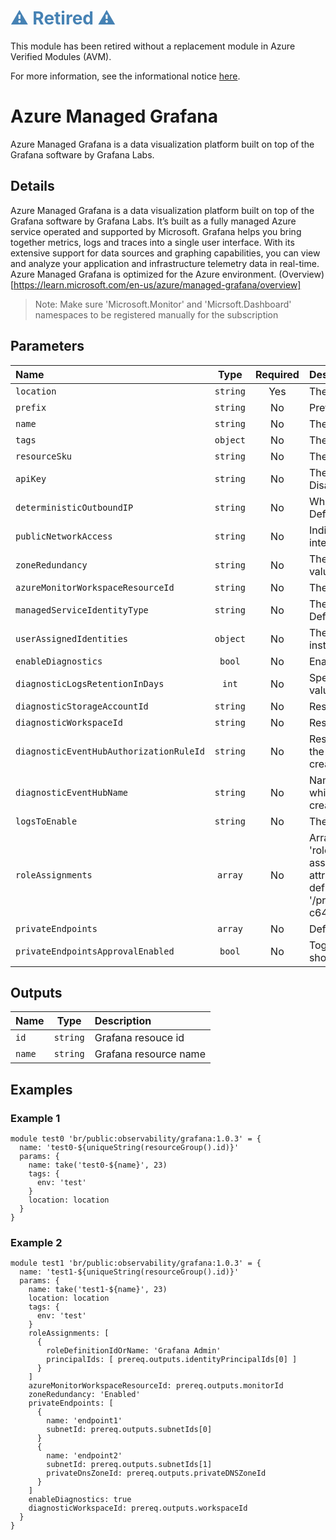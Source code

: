 <h1 style="color: steelblue;">⚠️ Retired ⚠️</h1>

This module has been retired without a replacement module in Azure Verified Modules (AVM).

For more information, see the informational notice [here](https://github.com/Azure/bicep-registry-modules?tab=readme-ov-file#%EF%B8%8F-new-standard-for-bicep-modules---avm-%EF%B8%8F).

# Azure Managed Grafana

Azure Managed Grafana is a data visualization platform built on top of the Grafana software by Grafana Labs.

## Details

Azure Managed Grafana is a data visualization platform built on top of the Grafana software by Grafana Labs. It’s built as a fully managed Azure service operated and supported by Microsoft. Grafana helps you bring together metrics, logs and traces into a single user interface. With its extensive support for data sources and graphing capabilities, you can view and analyze your application and infrastructure telemetry data in real-time. Azure Managed Grafana is optimized for the Azure environment.
(Overview)[https://learn.microsoft.com/en-us/azure/managed-grafana/overview]

> Note: Make sure  'Microsoft.Monitor' and 'Micrsoft.Dashboard' namespaces to be registered manually for the subscription

## Parameters

| Name                                    | Type     | Required | Description                                                                                                                                                                                                                                                                                                                                                                                          |
| :-------------------------------------- | :------: | :------: | :--------------------------------------------------------------------------------------------------------------------------------------------------------------------------------------------------------------------------------------------------------------------------------------------------------------------------------------------------------------------------------------------------- |
| `location`                              | `string` | Yes      | The geo-location where the grafana resource lives.                                                                                                                                                                                                                                                                                                                                                   |
| `prefix`                                | `string` | No       | Prefix of Grafana Resource Name                                                                                                                                                                                                                                                                                                                                                                      |
| `name`                                  | `string` | No       | The grafana resource name.                                                                                                                                                                                                                                                                                                                                                                           |
| `tags`                                  | `object` | No       | The tags for grafana resource.                                                                                                                                                                                                                                                                                                                                                                       |
| `resourceSku`                           | `string` | No       | The Sku of the grafana resource.                                                                                                                                                                                                                                                                                                                                                                     |
| `apiKey`                                | `string` | No       | The api key setting of the Grafana instance. Default value is Disabled.                                                                                                                                                                                                                                                                                                                              |
| `deterministicOutboundIP`               | `string` | No       | Whether a Grafana instance uses deterministic outbound IPs. Default value is Disabled.                                                                                                                                                                                                                                                                                                               |
| `publicNetworkAccess`                   | `string` | No       | Indicate the state for enable or disable traffic over the public interface. Default value is Disabled.                                                                                                                                                                                                                                                                                               |
| `zoneRedundancy`                        | `string` | No       | The zone redundancy setting of the Grafana instance. Default value is Disabled.                                                                                                                                                                                                                                                                                                                      |
| `azureMonitorWorkspaceResourceId`       | `string` | No       | The resource Id of the connected Azure Monitor Workspace.                                                                                                                                                                                                                                                                                                                                            |
| `managedServiceIdentityType`            | `string` | No       | The managed service identity type of the Grafana instance. Default value is None.                                                                                                                                                                                                                                                                                                                    |
| `userAssignedIdentities`                | `object` | No       | The user assigned identity resource Ids of the Grafana instance.                                                                                                                                                                                                                                                                                                                                     |
| `enableDiagnostics`                     | `bool`   | No       | Enable Diagnostic Capture . default is false                                                                                                                                                                                                                                                                                                                                                         |
| `diagnosticLogsRetentionInDays`         | `int`    | No       | Specifies the number of days that logs will be kept for; a value of 0 will retain data indefinitely. default is 365.                                                                                                                                                                                                                                                                                 |
| `diagnosticStorageAccountId`            | `string` | No       | Resource ID of the diagnostic storage account.                                                                                                                                                                                                                                                                                                                                                       |
| `diagnosticWorkspaceId`                 | `string` | No       | Resource ID of the diagnostic log analytics workspace.                                                                                                                                                                                                                                                                                                                                               |
| `diagnosticEventHubAuthorizationRuleId` | `string` | No       | Resource ID of the diagnostic event hub authorization rule for the Event Hubs namespace in which the event hub should be created or streamed to.                                                                                                                                                                                                                                                     |
| `diagnosticEventHubName`                | `string` | No       | Name of the diagnostic event hub within the namespace to which logs are streamed. Without this, an event hub is created for each log category.                                                                                                                                                                                                                                                       |
| `logsToEnable`                          | `string` | No       | The name of logs that will be streamed. default is allLogs.                                                                                                                                                                                                                                                                                                                                          |
| `roleAssignments`                       | `array`  | No       | Array of role assignment objects that contain the 'roleDefinitionIdOrName' and 'principalId' to define RBAC role assignments on this resource. In the roleDefinitionIdOrName attribute, you can provide either the display name of the role definition, or its fully qualified ID in the following format: '/providers/Microsoft.Authorization/roleDefinitions/c2f4ef07-c644-48eb-af81-4b1b4947fb11' |
| `privateEndpoints`                      | `array`  | No       | Define Private Endpoints that should be created for Grafana.                                                                                                                                                                                                                                                                                                                                         |
| `privateEndpointsApprovalEnabled`       | `bool`   | No       | Toggle if Private Endpoints manual approval for Grafana should be enabled.                                                                                                                                                                                                                                                                                                                           |

## Outputs

| Name   | Type     | Description           |
| :----- | :------: | :-------------------- |
| `id`   | `string` | Grafana resouce id    |
| `name` | `string` | Grafana resource name |

## Examples

### Example 1

```bicep
module test0 'br/public:observability/grafana:1.0.3' = {
  name: 'test0-${uniqueString(resourceGroup().id)}'
  params: {
    name: take('test0-${name}', 23)
    tags: {
      env: 'test'
    }
    location: location
  }
}
```

### Example 2

```bicep
module test1 'br/public:observability/grafana:1.0.3' = {
  name: 'test1-${uniqueString(resourceGroup().id)}'
  params: {
    name: take('test1-${name}', 23)
    location: location
    tags: {
      env: 'test'
    }
    roleAssignments: [
      {
        roleDefinitionIdOrName: 'Grafana Admin'
        principalIds: [ prereq.outputs.identityPrincipalIds[0] ]
      }
    ]
    azureMonitorWorkspaceResourceId: prereq.outputs.monitorId
    zoneRedundancy: 'Enabled'
    privateEndpoints: [
      {
        name: 'endpoint1'
        subnetId: prereq.outputs.subnetIds[0]
      }
      {
        name: 'endpoint2'
        subnetId: prereq.outputs.subnetIds[1]
        privateDnsZoneId: prereq.outputs.privateDNSZoneId
      }
    ]
    enableDiagnostics: true
    diagnosticWorkspaceId: prereq.outputs.workspaceId
  }
}
```
